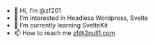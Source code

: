 - 👋 Hi, I’m @zf201
- 👀 I’m interested in Headless Wordpress, Svelte
- 🌱 I’m currently learning SvelteKit
- 📫 How to reach me zf@2null1.com

<!---
zf201/zf201 is a ✨ special ✨ repository because its `README.md` (this file) appears on your GitHub profile.
You can click the Preview link to take a look at your changes.
--->
